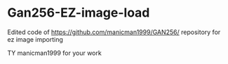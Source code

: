 # Gan256-EZ-image-load

Edited code of https://github.com/manicman1999/GAN256/ repository for ez image importing

TY manicman1999 for your work
